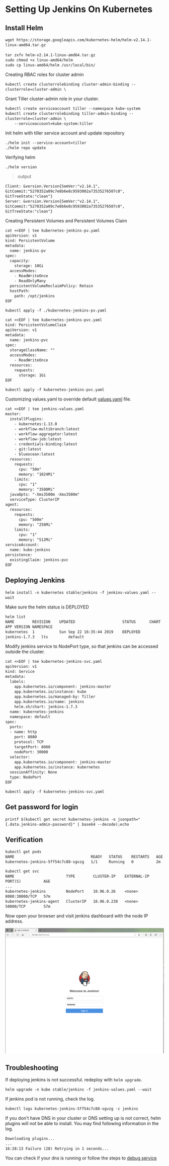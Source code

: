 # Setting Up Jenkins On Kubernetes
## Install Helm
```
wget https://storage.googleapis.com/kubernetes-helm/helm-v2.14.1-linux-amd64.tar.gz

tar zxfv helm-v2.14.1-linux-amd64.tar.gz
sudo chmod +x linux-amd64/helm
sudo cp linux-amd64/helm /usr/local/bin/
```
Creating RBAC roles for cluster admin
```
kubectl create clusterrolebinding cluster-admin-binding --clusterrole=cluster-admin \
```
Grant Tiller cluster-admin role in your cluster.
```
kubectl create serviceaccount tiller --namespace kube-system
kubectl create clusterrolebinding tiller-admin-binding --clusterrole=cluster-admin \
    --serviceaccount=kube-system:tiller
```
Init helm with tiller service account and update repository
```
./helm init --service-account=tiller
./helm repo update
```
Verifying helm
```
./helm version
```
> output
```
Client: &version.Version{SemVer:"v2.14.1", GitCommit:"5270352a09c7e8b6e8c9593002a73535276507c0", GitTreeState:"clean"}
Server: &version.Version{SemVer:"v2.14.1", GitCommit:"5270352a09c7e8b6e8c9593002a73535276507c0", GitTreeState:"clean"}
```
Creating Persistent Volumes and Persistent Volumes Claim
```
cat <<EOF | tee kubernetes-jenkins-pv.yaml
apiVersion: v1
kind: PersistentVolume
metadata:
  name: jenkins-pv
spec:
  capacity: 
    storage: 10Gi
  accessModes:
    - ReadWriteOnce
    - ReadOnlyMany
  persistentVolumeReclaimPolicy: Retain
  hostPath:
    path: /opt/jenkins
EOF    
```
```
kubectl apply -f ./kubernetes-jenkins-pv.yaml
```
```
cat <<EOF | tee kubernetes-jenkins-pvc.yaml
kind: PersistentVolumeClaim
apiVersion: v1
metadata:
  name: jenkins-pvc
spec:
  storageClassName: ""
  accessModes:
    - ReadWriteOnce
  resources:
    requests:
      storage: 1Gi
EOF      
```
```
kubectl apply -f kubernetes-jenkins-pvc.yaml
```
Customizing values.yaml to override default [values.yaml](https://github.com/helm/helm/blob/master/docs/chart_template_guide/values_files.md) file.
```
cat <<EOF | tee jenkins-values.yaml
master:
  installPlugins:
    - kubernetes:1.13.0
    - workflow-multibranch:latest
    - workflow-aggregator:latest
    - workflow-job:latest
    - credentials-binding:latest
    - git:latest
    - blueocean:latest
  resources:
    requests:
      cpu: "50m"
      memory: "1024Mi"
    limits:
      cpu: "1"
      memory: "3500Mi"
  javaOpts: "-Xms3500m -Xmx3500m"
  serviceType: ClusterIP
agent:
  resources:
    requests:
      cpu: "500m"
      memory: "256Mi"
    limits:
      cpu: "1"
      memory: "512Mi"
serviceAccount:
  name: kube-jenkins
persistence:
  existingClaim: jenkins-pvc
EOF  
```
## Deploying Jenkins
```
helm install -n kubernetes stable/jenkins -f jenkins-values.yaml --wait
```
Make sure the helm status is DEPLOYED
```
helm list
NAME      	REVISION	UPDATED                 	STATUS  	CHART        	APP VERSION	NAMESPACE
kubernetes	1       	Sun Sep 22 16:35:44 2019	DEPLOYED	jenkins-1.7.3	lts        	default  
```
Modify jenkins service to NodePort type, so that jenkins can be accessed outside the cluster.
```
cat <<EOF | tee kubernetes-jenkins-svc.yaml
apiVersion: v1
kind: Service
metadata:
  labels:
    app.kubernetes.io/component: jenkins-master
    app.kubernetes.io/instance: kube
    app.kubernetes.io/managed-by: Tiller
    app.kubernetes.io/name: jenkins
    helm.sh/chart: jenkins-1.7.3
  name: kubernetes-jenkins
  namespace: default
spec:
  ports:
  - name: http
    port: 8080
    protocol: TCP
    targetPort: 8080
    nodePort: 30000
  selector:
    app.kubernetes.io/component: jenkins-master
    app.kubernetes.io/instance: kubernetes
  sessionAffinity: None
  type: NodePort
EOF
```
```
kubectl apply -f kubernetes-jenkins-svc.yaml
```
## Get password for login
```
printf $(kubectl get secret kubernetes-jenkins -o jsonpath="{.data.jenkins-admin-password}" | base64 --decode);echo
```
## Verification
```
kubectl get pods
NAME                                  READY   STATUS    RESTARTS   AGE
kubernetes-jenkins-5ff54c7c88-sgvzg   1/1     Running   0          2m
```
```
kubectl get svc
NAME                       TYPE        CLUSTER-IP    EXTERNAL-IP   PORT(S)          AGE
...
kubernetes-jenkins         NodePort    10.96.0.26    <none>        8080:30000/TCP   57m
kubernetes-jenkins-agent   ClusterIP   10.96.0.238   <none>        50000/TCP        57m
```
Now open your browser and visit jenkins dashboard with the node IP address.

![jenkins screenshot](https://raw.githubusercontent.com/lk5164/kubernetes-the-hard-way/master/images/jenkins-login.PNG)
## Troubleshooting
If deploying jenkins is not successful. redeploy with `helm upgrade`.
```
helm upgrade -n kube stable/jenkins -f jenkins-values.yaml --wait
```
If jenkins pod is not running, check the log.
```
kubectl logs kubernetes-jenkins-5ff54c7c88-sgvzg -c jenkins
```
If you don't have DNS in your cluster or DNS setting up is not correct, helm plugins will not be able to install. You may find following information in the log.
```
Downloading plugins...
...
16:28:13 Failure (28) Retrying in 1 seconds...
```
You can check if your dns is running or follow the steps to [debug service](https://kubernetes.io/docs/tasks/debug-application-cluster/debug-service/)
